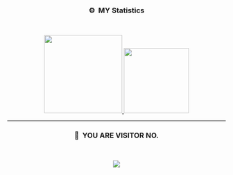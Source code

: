 
<!--
**siddhant385/siddhant385** is a ✨ _special_ ✨ repository because its `README.md` (this file) appears on your GitHub profile.

Here are some ideas to get you started:

- 🔭 I’m currently working on ...
- 🌱 I’m currently learning ...
- 👯 I’m looking to collaborate on ...
- 🤔 I’m looking for help with ...
- 💬 Ask me about ...
- 📫 How to reach me: ...
- 😄 Pronouns: ...
- ⚡ Fun fact: ...
-->

### <p align="center">⚙️ &nbsp;MY Statistics</p>
<br>
<p align="center">
<a href="https://github.com/siddhant385">
  <img height="180em" src="https://github-readme-stats-eight-theta.vercel.app/api?username=siddhant385&show_icons=true&theme=react&include_all_commits=true&locale=fr"/>
  <img height="150em" src="https://github-readme-stats-eight-theta.vercel.app/api/top-langs/?username=siddhant385&layout=compact&langs_count=8&theme=react&locale=fr"/>
</a>
  
</p>

-----

### <p align="center">👀 &nbsp;YOU ARE VISITOR NO.</p>
<br>
<p align="center">
  <img src="https://profile-counter.glitch.me/siddhant385/count.svg" />
</p>
